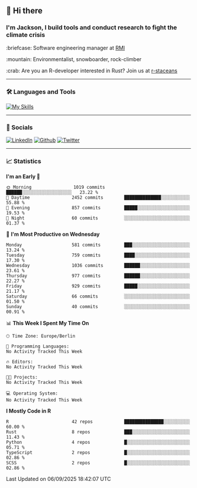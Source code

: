 ## :wave: Hi there
### I'm Jackson, I build tools and conduct research to fight the climate crisis
<p> :briefcase: Software engineering manager at <a href="https://rmi.org/" alt="RMI">RMI</a></p>
<p> :mountain: Environmentalist, snowboarder, rock-climber</p>
<p> :crab: Are you an R-developer interested in Rust? Join us at <a href="https://github.com/r-staceans" alt="r-staceans">r-staceans</a></p>

---

### :hammer_and_wrench: Languages and Tools

[![My Skills](https://skillicons.dev/icons?i=r,python,rust,docker,svelte,js,neovim,azure,postgresql,kubernetes,html,css&perline=6&theme=dark)](https://skillicons.dev)

---

### :iphone: Socials

[![LinkedIn](https://skillicons.dev/icons?i=linkedin&theme=dark)](https://www.linkedin.com/in/jackson-hoffart/) 
[![Github](https://skillicons.dev/icons?i=github&theme=dark)](https://github.com/jdhoffa) 
[![Twitter](https://skillicons.dev/icons?i=twitter&theme=dark)](https://twitter.com/jdhoffart) 

---

### :chart_with_upwards_trend: Statistics

 
<!--START_SECTION:waka-->
**I'm an Early 🐤** 

```text
🌞 Morning                1019 commits        ██████░░░░░░░░░░░░░░░░░░░   23.22 % 
🌆 Daytime                2452 commits        ██████████████░░░░░░░░░░░   55.88 % 
🌃 Evening                857 commits         █████░░░░░░░░░░░░░░░░░░░░   19.53 % 
🌙 Night                  60 commits          ░░░░░░░░░░░░░░░░░░░░░░░░░   01.37 % 
```
📅 **I'm Most Productive on Wednesday** 

```text
Monday                   581 commits         ███░░░░░░░░░░░░░░░░░░░░░░   13.24 % 
Tuesday                  759 commits         ████░░░░░░░░░░░░░░░░░░░░░   17.30 % 
Wednesday                1036 commits        ██████░░░░░░░░░░░░░░░░░░░   23.61 % 
Thursday                 977 commits         ██████░░░░░░░░░░░░░░░░░░░   22.27 % 
Friday                   929 commits         █████░░░░░░░░░░░░░░░░░░░░   21.17 % 
Saturday                 66 commits          ░░░░░░░░░░░░░░░░░░░░░░░░░   01.50 % 
Sunday                   40 commits          ░░░░░░░░░░░░░░░░░░░░░░░░░   00.91 % 
```


📊 **This Week I Spent My Time On** 

```text
🕑︎ Time Zone: Europe/Berlin

💬 Programming Languages: 
No Activity Tracked This Week

🔥 Editors: 
No Activity Tracked This Week

🐱‍💻 Projects: 
No Activity Tracked This Week

💻 Operating System: 
No Activity Tracked This Week
```

**I Mostly Code in R** 

```text
R                        42 repos            ███████████████░░░░░░░░░░   60.00 % 
Rust                     8 repos             ███░░░░░░░░░░░░░░░░░░░░░░   11.43 % 
Python                   4 repos             █░░░░░░░░░░░░░░░░░░░░░░░░   05.71 % 
TypeScript               2 repos             █░░░░░░░░░░░░░░░░░░░░░░░░   02.86 % 
SCSS                     2 repos             █░░░░░░░░░░░░░░░░░░░░░░░░   02.86 % 
```




 Last Updated on 06/09/2025 18:42:07 UTC
<!--END_SECTION:waka-->
